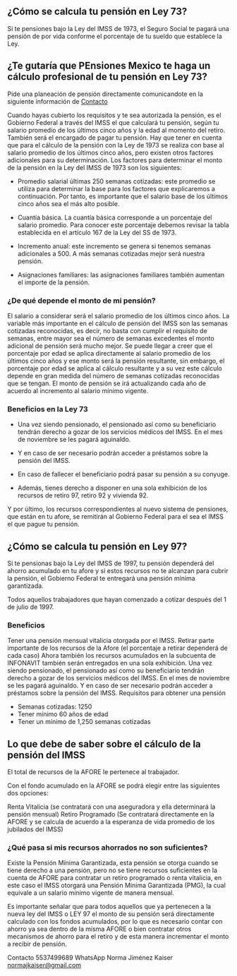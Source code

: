 ## ¿Cómo se calcula tu pensión en Ley 73? 

Si te pensiones bajo la Ley del IMSS de 1973, el Seguro Social te pagará una pensión de por vida conforme el porcentaje de tu sueldo que establece la Ley.

## ¿Te gutaría que PEnsiones Mexico te haga un cálculo profesional de tu pensión en Ley 73? 

Pide una planeación de pensión directamente comunicandote en la siguiente información de [Contacto](https://pensionesmexico.github.io)

Cuando hayas cubierto los requisitos y te sea autorizada la pensión, es el Gobierno Federal a través del IMSS el que calculará tu pensión, según tu salario promedio de los últimos cinco años y la edad al momento del retiro. También será el encargado de pagar tu pensión. Hay que tener en cuenta que para el cálculo de la pensión con la Ley de 1973 se realiza con base al salario promedio de los últimos cinco años, pero existen otros factores adicionales para su determinación. Los factores para determinar el monto de la pensión en la Ley del IMSS de 1973 son los siguientes:

- Promedio salarial últimas 250 semanas cotizadas: este promedio se utiliza para determinar la base para los factores que explicaremos a continuación. Por tanto, es importante que el salario base de los últimos cinco años sea el más alto posible.

- Cuantía básica. La cuantía básica corresponde a un porcentaje del salario promedio. Para conocer este porcentaje debemos revisar la tabla establecida en el artículo 167 de la Ley del SS de 1973.

- Incremento anual: este incremento se genera si tenemos semanas adicionales a 500. A más semanas cotizadas mejor será nuestra pensión.

- Asignaciones familiares: las asignaciones familiares también aumentan el importe de la pensión.

### ¿De qué depende el monto de mi pensión?

El salario a considerar será el salario promedio de los últimos cinco años.
La variable más importante en el cálculo de pensión del IMSS son las semanas cotizadas reconocidas, es decir, no basta con cumplir el requisito de semanas, entre mayor sea el número de semanas excedentes el monto adicional de pensión será mucho mejor.
Se puede llegar a creer que el porcentaje por edad se aplica directamente al salario promedio de los últimos cinco años y ese monto será la pensión resultante, sin embargo, el porcentaje por edad se aplica al cálculo resultante y a su vez este cálculo depende en gran medida del número de semanas cotizadas reconocidas que se tengan.
El monto de pensión se irá actualizando cada año de acuerdo al incremento al salario mínimo vigente.

### Beneficios en la Ley 73

- Una vez siendo pensionado, el pensionado así como su beneficiario tendrán derecho a gozar de los servicios médicos del IMSS.
En el mes de noviembre se les pagará aguinaldo.

- Y en caso de ser necesario podrán acceder a préstamos sobre la pensión del IMSS.

- En caso de fallecer el beneficiario podrá pasar su pensión a su conyuge. 

- Además, tienes derecho a disponer en una sola exhibición de los recursos de retiro 97, retiro 92 y vivienda 92.  
 
Y por último, los recursos correspondientes al nuevo sistema de pensiones, que están en tu afore, se remitirán al Gobierno Federal para el sea el IMSS el que pague tu pensión.


## ¿Cómo se calcula tu pensión en Ley 97?

Si te pensionas bajo la Ley del IMSS de 1997, tu pensión dependerá del ahorro acumulado en tu afore y si estos recursos no te alcanzan para cubrir la pensión, el Gobierno Federal te entregará una pensión mínima garantizada.

Todos aquellos trabajadores que hayan comenzado a cotizar después del 1 de julio de 1997.

### Beneficios

Tener una pensión mensual vitalicia otorgada por el IMSS.
Retirar parte importante de los recursos de la Afore (el porcentaje a retirar dependerá de cada caso)
Ahora también los recursos acumulados en la subcuenta de INFONAVIT también serán entregados en una sola exhibición.
Una vez siendo pensionado, el pensionado así como su beneficiario tendrán derecho a gozar de los servicios médicos del IMSS.
En el mes de noviembre se les pagará aguinaldo.
Y en caso de ser necesario podrán acceder a préstamos sobre la pensión del IMSS.
Requisitos para obtener una pensión

- Semanas cotizadas: 1250
- Tener mínimo 60 años de edad
- Tener un mínimo de 1,250 semanas cotizadas

## Lo que debe de saber sobre el cálculo de la pensión del IMSS

El total de recursos de la AFORE le pertenece al trabajador.

Con el fondo acumulado en la AFORE se podrá elegir entre las siguientes dos opciones:

Renta Vitalicia (se contratará con una aseguradora y ella determinará la pensión mensual)
Retiro Programado (Se contratará directamente en la AFORE y se calcula de acuerdo a la esperanza de vida promedio de los jubilados del IMSS)

### ¿Qué pasa si mis recursos ahorrados no son suficientes?

Existe la Pensión Mínima Garantizada, esta pensión se otorga cuando se tiene derecho a una pensión, pero no se tiene recursos suficientes en la cuenta de AFORE para contratar un retiro programado o renta vitalicia, en este caso el IMSS otorgará una Pensión Mínima Garantizada (PMG), la cual equivale a un salario mínimo vigente de manera mensual.

Es importante señalar que para todos aquellos que ya pertenecen a la nueva ley del IMSS o LEY 97 el monto de su pensión será directamente calculado con los fondos acumulados, por lo que es necesario contar con ahorro ya sea dentro de la misma AFORE o bien contratar otros mecanismos de ahorro para el retiro y de esta manera incrementar el monto a recibir de pensión.

Contacto 
5537499689 WhatsApp
Norma Jiménez Kaiser
normajkaiser@gmail.com
